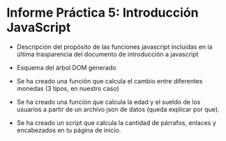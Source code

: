 # Informe Práctica 5: Introducción JavaScript

-  Descripción del propósito de las funciones javascript incluidas en la última trasparencia del documento de introducción a javascript

- Esquema del árbol DOM generado

- Se ha creado una función que calcula el cambio entre diferentes monedas (3 tipos, en nuestro caso)

- Se ha creado una función que calcula la edad y el sueldo de los usuarios a partir de un archivo json de datos (queda explicar por que).

- Se ha creado un script que calcula la cantidad de párrafos, enlaces y encabezados en tu página de inicio.
